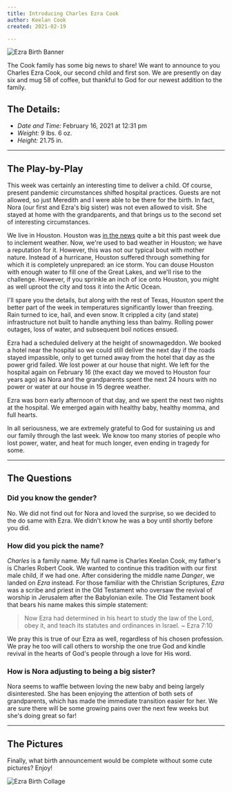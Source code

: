 ```yaml
---
title: Introducing Charles Ezra Cook
author: Keelan Cook
created: 2021-02-19

---
```


![Ezra Birth Banner](https://i.imgur.com/DKEyjTb.png)

The Cook family has some big news to share! We want to announce to you Charles Ezra Cook, our second child and first son. We are presently on day six and mug 58 of coffee, but thankful to God for our newest addition to the family.

<!--more-->

## The Details:
* *Date and Time:* February 16, 2021 at 12:31 pm
* *Weight:* 9 lbs. 6 oz.
* *Height:* 21.75 in.

---

## The Play-by-Play
This week was certainly an interesting time to deliver a child. Of course, present pandemic circumstances shifted hospital practices. Guests are not allowed, so just Meredith and I were able to be there for the birth. In fact, Nora (our first and Ezra's big sister) was not even allowed to visit. She stayed at home with the grandparents, and that brings us to the second set of interesting circumstances.

We live in Houston. Houston was [in the news](https://www.google.com/search?q=houston+uri&safe=active&rlz=1CAFYBR_enUS928US928&sxsrf=ALeKk014_SDh_lvlZpHtf_-7H4aYp31DqA:1613952989841&source=lnms&tbm=nws&sa=X&ved=2ahUKEwjyxZK1m_zuAhVSOs0KHd6WD-4Q_AUoAXoECBQQAw&biw=1658&bih=921&dpr=1.36) quite a bit this past week due to inclement weather. Now, we're used to bad weather in Houston; we have a reputation for it. However, this was not our typical bout with mother nature. Instead of a hurricane, Houston suffered through something for which it is completely unprepared: an ice storm. You can douse Houston with enough water to fill one of the Great Lakes, and we'll rise to the challenge. However, if you sprinkle an inch of ice onto Houston, you might as well uproot the city and toss it into the Artic Ocean.

I'll spare you the details, but along with the rest of Texas, Houston spent the better part of the week in temperatures significantly lower than freezing. Rain turned to ice, hail, and even snow. It crippled a city (and state) infrastructure not built to handle anything less than balmy. Rolling power outages, loss of water, and subsequent boil notices ensued.

Ezra had a scheduled delivery at the height of snowmageddon. We booked a hotel near the hospital so we could still deliver the next day if the roads stayed impassible, only to get turned away from the hotel that day as the power grid failed. We lost power at our house that night. We left for the hospital again on February 16 (the exact day we moved to Houston four years ago) as Nora and the grandparents spent the next 24 hours with no power or water at our house in 15 degree weather.

Ezra was born early afternoon of that day, and we spent the next two nights at the hospital. We emerged again with healthy baby, healthy momma, and full hearts.

In all seriousness, we are extremely grateful to God for sustaining us and our family through the last week. We know too many stories of people who lost power, water, and heat for much longer, even ending in tragedy for some.

---
## The Questions

### Did you know the gender? 
No. We did not find out for Nora and loved the surprise, so we decided to the do same with Ezra. We didn't know he was a boy until shortly before you did.

### How did you pick the name?
*Charles* is a family name. My full name is Charles Keelan Cook, my father's is Charles Robert Cook. We wanted to continue this tradition with our first male child, if we had one. After considering the middle name *Danger*, we landed on *Ezra* instead. For those familiar with the Christian Scriptures, *Ezra* was a scribe and priest in the Old Testament who oversaw the revival of worship in Jerusalem after the Babylonian exile. The Old Testament book that bears his name makes this simple statement:

>Now Ezra had determined in his heart to study the law of the Lord, obey it, and teach its statutes and ordinances in Israel. ~ Ezra 7:10

We pray this is true of our Ezra as well, regardless of his chosen profession. We pray he too will call others to worship the one true God and kindle revival in the hearts of God's people through a love for His word. 

### How is Nora adjusting to being a big sister? 
Nora seems to waffle between loving the new baby and being largely disinterested. She has been enjoying the attention of both sets of grandparents, which has made the immediate transition easier for her. We are sure there will be some growing pains over the next few weeks but she's doing great so far!

---


## The Pictures
Finally, what birth announcement would be complete without some cute pictures? Enjoy!

![Ezra Birth Collage](https://i.imgur.com/5SupySr.png)